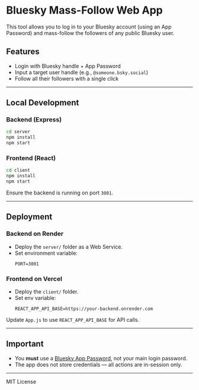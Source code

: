# Bluesky Mass-Follow Web App

This tool allows you to log in to your Bluesky account (using an App Password) and mass-follow the followers of any public Bluesky user.

## Features

- Login with Bluesky handle + App Password
- Input a target user handle (e.g., `@someone.bsky.social`)
- Follow all their followers with a single click

---

## Local Development

### Backend (Express)

```bash
cd server
npm install
npm start
```

### Frontend (React)

```bash
cd client
npm install
npm start
```

Ensure the backend is running on port `3001`.

---

## Deployment

### Backend on Render

- Deploy the `server/` folder as a Web Service.
- Set environment variable:
  ```
  PORT=3001
  ```

### Frontend on Vercel

- Deploy the `client/` folder.
- Set env variable:
  ```
  REACT_APP_API_BASE=https://your-backend.onrender.com
  ```

Update `App.js` to use `REACT_APP_API_BASE` for API calls.

---

## Important

- You **must** use a [Bluesky App Password](https://bsky.social/settings/app-passwords), not your main login password.
- The app does not store credentials — all actions are in-session only.

---
MIT License
